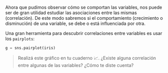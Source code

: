 Ahora que pudimos observar cómo se comportan las variables, nos puede ser de gran utilidad estudiar las asociaciones entre las mismas (correlación). De este modo sabremos si el comportamiento (crecimiento o disminución) de una variable, se debe o está influenciada por otra. 

Una gran herramienta para descubrir correlaciones entre variables es usar los `pairplots`:

```python
g = sns.pairplot(iris)
```

> Realizá este gráfico en tu cuaderno 📈. ¿Existe alguna correlación entre algunas de las variables? ¿Cómo te diste cuenta? 